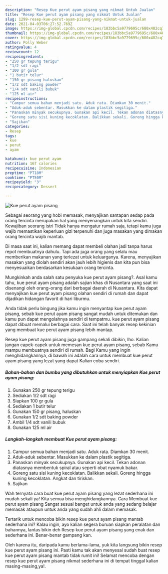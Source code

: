 ```yaml
---
description: "Resep Kue perut ayam pisang yang nikmat Untuk Jualan"
title: "Resep Kue perut ayam pisang yang nikmat Untuk Jualan"
slug: 1299-resep-kue-perut-ayam-pisang-yang-nikmat-untuk-jualan
date: 2021-04-03T06:27:52.769Z
image: https://img-global.cpcdn.com/recipes/183bbc5a9779695c/680x482cq70/kue-perut-ayam-pisang-foto-resep-utama.jpg
thumbnail: https://img-global.cpcdn.com/recipes/183bbc5a9779695c/680x482cq70/kue-perut-ayam-pisang-foto-resep-utama.jpg
cover: https://img-global.cpcdn.com/recipes/183bbc5a9779695c/680x482cq70/kue-perut-ayam-pisang-foto-resep-utama.jpg
author: Polly Weber
ratingvalue: 4
reviewcount: 12
recipeingredient:
- "250 gr tepung terigu"
- "1/2 sdt ragi"
- "100 gr gula"
- "1 butir telur"
- "150 gr pisang haluskan"
- "1/2 sdt baking powder"
- "1/4 sdt vanili bubuk"
- "125 ml air"
recipeinstructions:
- "Campur semua bahan menjadi satu. Aduk rata. Diamkan 30 menit."
- "Aduk-aduk sebentar. Masukkan ke dalam plastik segitiga."
- "Panaskan minyak secukupnya. Gunakan api kecil. Tekan adonan diatasnya membentuk spiral atau seperti obat nyamuk bakar."
- "Goreng satu sisi kuning kecoklatan. Balikkan sekali. Goreng hingga kuning kecoklatan. Angkat dan tiriskan."
- "Sajikan"
categories:
- Resep
tags:
- kue
- perut
- ayam

katakunci: kue perut ayam 
nutrition: 167 calories
recipecuisine: Indonesian
preptime: "PT18M"
cooktime: "PT50M"
recipeyield: "3"
recipecategory: Dessert

---
```



![Kue perut ayam pisang](https://img-global.cpcdn.com/recipes/183bbc5a9779695c/680x482cq70/kue-perut-ayam-pisang-foto-resep-utama.jpg)

Sebagai seorang yang hobi memasak, menyajikan santapan sedap pada orang tercinta merupakan hal yang menyenangkan untuk kita sendiri. Kewajiban seorang istri Tidak hanya mengatur rumah saja, tetapi kamu juga wajib memastikan keperluan gizi terpenuhi dan juga masakan yang dimakan orang tercinta wajib mantab.

Di masa  saat ini, kalian memang dapat membeli olahan jadi tanpa harus repot membuatnya dahulu. Tapi ada juga orang yang selalu mau memberikan makanan yang terlezat untuk keluarganya. Karena, menyajikan masakan yang diolah sendiri akan jauh lebih higienis dan kita pun bisa menyesuaikan berdasarkan kesukaan orang tercinta. 



Mungkinkah anda salah satu penyuka kue perut ayam pisang?. Asal kamu tahu, kue perut ayam pisang adalah sajian khas di Nusantara yang saat ini disenangi oleh orang-orang dari berbagai daerah di Nusantara. Kita dapat menyajikan kue perut ayam pisang olahan sendiri di rumah dan dapat dijadikan hidangan favorit di hari liburmu.

Anda tidak perlu bingung jika kamu ingin menyantap kue perut ayam pisang, sebab kue perut ayam pisang sangat mudah untuk ditemukan dan kamu pun dapat mengolahnya sendiri di tempatmu. kue perut ayam pisang dapat dibuat memalui berbagai cara. Saat ini telah banyak resep kekinian yang membuat kue perut ayam pisang lebih mantap.

Resep kue perut ayam pisang juga gampang sekali dibikin, lho. Kalian jangan capek-capek untuk memesan kue perut ayam pisang, sebab Kamu mampu membuatnya sendiri di rumah. Bagi Kamu yang ingin menghidangkannya, di bawah ini adalah cara untuk membuat kue perut ayam pisang yang lezat yang dapat Kalian coba sendiri.

<!--inarticleads1-->

##### Bahan-bahan dan bumbu yang dibutuhkan untuk menyiapkan Kue perut ayam pisang:

1. Gunakan 250 gr tepung terigu
1. Sediakan 1/2 sdt ragi
1. Siapkan 100 gr gula
1. Sediakan 1 butir telur
1. Gunakan 150 gr pisang, haluskan
1. Gunakan 1/2 sdt baking powder
1. Ambil 1/4 sdt vanili bubuk
1. Gunakan 125 ml air




<!--inarticleads2-->

##### Langkah-langkah membuat Kue perut ayam pisang:

1. Campur semua bahan menjadi satu. Aduk rata. Diamkan 30 menit.
1. Aduk-aduk sebentar. Masukkan ke dalam plastik segitiga.
1. Panaskan minyak secukupnya. Gunakan api kecil. Tekan adonan diatasnya membentuk spiral atau seperti obat nyamuk bakar.
1. Goreng satu sisi kuning kecoklatan. Balikkan sekali. Goreng hingga kuning kecoklatan. Angkat dan tiriskan.
1. Sajikan




Wah ternyata cara buat kue perut ayam pisang yang lezat sederhana ini mudah sekali ya! Kita semua bisa menghidangkannya. Cara Membuat kue perut ayam pisang Sangat sesuai banget untuk anda yang sedang belajar memasak ataupun untuk anda yang sudah ahli dalam memasak.

Tertarik untuk mencoba bikin resep kue perut ayam pisang mantab sederhana ini? Kalau ingin, ayo kalian segera buruan siapkan peralatan dan bahannya, lantas bikin deh Resep kue perut ayam pisang yang enak dan sederhana ini. Benar-benar gampang kan. 

Oleh karena itu, daripada kamu berlama-lama, yuk kita langsung bikin resep kue perut ayam pisang ini. Pasti kamu tak akan menyesal sudah buat resep kue perut ayam pisang mantab tidak rumit ini! Selamat mencoba dengan resep kue perut ayam pisang nikmat sederhana ini di tempat tinggal kalian masing-masing,ya!.

